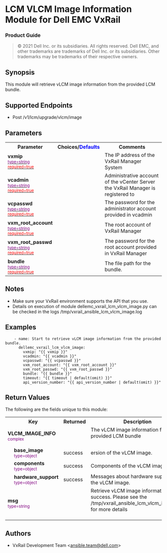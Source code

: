 **LCM VLCM Image Information Module for Dell EMC VxRail**
=========================================
### Product Guide

> © 2021 Dell Inc. or its subsidiaries. All rights reserved. Dell
> EMC, and other trademarks are trademarks of Dell Inc. or its
> subsidiaries. Other trademarks may be trademarks of their respective owners.

Synopsis
--------
This module will retrieve vLCM image information from the provided LCM bundle.

Supported Endpoints
--------

* Post /v1/lcm/upgrade/vlcm/image

Parameters
----------

   <table border=0
      cellpadding=0
      class="documentation-table">
      <tr>
         <th colspan="1">Parameter</th>
         <th>Choices/<font color="blue">Defaults</font>
         </th>
         <th width="100%">Comments</th>
      </tr>
      <tr>
         <td colspan="1">
            <div class="ansibleOptionAnchor"
               id="parameter-host_name"/>
            <b>vxmip</b>
            <a class="ansibleOptionLink"
               href="#parameter-host_name"
               title="Permalink to this option"/>
            <div style="font-size: small">
               <span style="color: purple">type=string</span>
               <br>
               <span style="color: red">required=true</span>
            </div>
         </td>
         <td>
         </td>
         <td>
            <div>The IP address of the VxRail Manager System</div>
         </td>
      </tr>
      <tr>
         <td colspan="1">
            <div class="ansibleOptionAnchor"
               id="parameter-host_name"/>
            <b>vcadmin</b>
            <a class="ansibleOptionLink"
               href="#parameter-host_name"
               title="Permalink to this option"/>
            <div style="font-size: small">
               <span style="color: purple">type=string</span>
               <br>
               <span style="color: red">required=true</span>
            </div>
         </td>
         <td>
         </td>
         <td>
            <div>Administrative account of the vCenter Server the VxRail Manager is registered to</div>
         </td>
      </tr>
      <tr>
         <td colspan="1">
            <div class="ansibleOptionAnchor"
               id="parameter-host_name"/>
            <b>vcpasswd</b>
            <a class="ansibleOptionLink"
               href="#parameter-host_name"
               title="Permalink to this option"/>
            <div style="font-size: small">
               <span style="color: purple">type=string</span>
               <br>
               <span style="color: red">required=true</span>
            </div>
         </td>
         <td>
         </td>
         <td>
            <div>The password for the administrator account provided in vcadmin</div>
         </td>
      </tr>
      <tr>
         <td colspan="1">
            <div class="ansibleOptionAnchor"
               id="parameter-state"/>
            <b>vxm_root_account</b>
            <a class="ansibleOptionLink"
               href="#parameter-state"
               title="Permalink to this option"/>
            <div style="font-size: small">
                <span style="color: purple">type=string</span>
               <br>
               <span style="color: red">required=true</span>
            </div>
         </td>
         <td>
         </td>
         <td>
            <div>The root account of VxRail Manager</div>
         </td>
      </tr>
      <tr>
         <td colspan="1">
            <div class="ansibleOptionAnchor"
               id="parameter-state"/>
            <b>vxm_root_passwd</b>
            <a class="ansibleOptionLink"
               href="#parameter-state"
               title="Permalink to this option"/>
            <div style="font-size: small">
                <span style="color: purple">type=string</span>
               <br>
               <span style="color: red">required=true</span>
            </div>
         </td>
         <td>
         </td>
         <td>
            <div>The password for the root account provided in VxRail Manager</div>
         </td>
      </tr>
      <tr>
         <td colspan="1">
            <div class="ansibleOptionAnchor"
               id="parameter-state"/>
            <b>bundle</b>
            <a class="ansibleOptionLink"
               href="#parameter-state"
               title="Permalink to this option"/>
            <div style="font-size: small">
                <span style="color: purple">type=string</span>
               <br>
               <span style="color: red">required=true</span>
            </div>
         </td>
         <td>
         </td>
         <td>
            <div>The file path for the bundle.</div>
         </td>
      </tr>
   </table>


Notes
-----
- Make sure your VxRail environment supports the API that you use.
- Details on execution of module dellemc_vxrail_lcm_vlcm_image.py can be checked in the logs /tmp/vxrail_ansible_lcm_vlcm_image.log



Examples
--------

``` yaml+jinja
    - name: Start to retrieve vLCM image information from the provided bundle.
      dellemc_vxrail_lcm_vlcm_image:
        vxmip: "{{ vxmip }}"
        vcadmin: "{{ vcadmin }}"
        vcpasswd: "{{ vcpasswd }}"
        vxm_root_account: "{{ vxm_root_account }}"
        vxm_root_passwd: "{{ vxm_root_passwd }}"
        bundle: "{{ bundle }}"
        timeout: "{{ timeout | default(omit) }}"
        api_version_number: "{{ api_version_number | default(omit) }}"
```


Return Values
-------------

The following are the fields unique to this module:

<table border=0 cellpadding=0 class="documentation-table">
   <tr>
      <th colspan="2">Key</th>
      <th>Returned</th>
      <th width="100%">Description</th>
   </tr>
   <tr>
      <td colspan="2">
         <div class="ansibleOptionAnchor"></div>
         <b>VLCM_IMAGE_INFO</b>
         <a class="ansibleOptionLink"></a>
         <div style="font-size: small">
            <span style="color: purple">complex</span>
         </div>
      </td>
      <td></td>
      <td>
         <div>The vLCM image information from the provided LCM bundle</div>
         <br/>
      </td>
   </tr>
   <tr>
      <td class="elbow-placeholder">&nbsp;</td>
      <td colspan="1">
         <div class="ansibleOptionAnchor"></div>
         <b>base_image</b>
         <a class="ansibleOptionLink" ></a>
         <div style="font-size: small">
            <span style="color: purple">type=object</span>
         </div>
      </td>
      <td>success</td>
      <td>
         <div>ersion of the vLCM image.</div>
   <tr>
      <td class="elbow-placeholder">&nbsp;</td>
      <td colspan="1">
         <div class="ansibleOptionAnchor"></div>
         <b>components</b>
         <a class="ansibleOptionLink"></a>
         <div style="font-size: small">
            <span style="color: purple">type=object</span>
         </div>
      </td>
      <td>success</td>
      <td>
         <div>Components of the vLCM image.</div>
    <tr>
      <td class="elbow-placeholder">&nbsp;</td>
      <td colspan="1">
         <div class="ansibleOptionAnchor"></div>
         <b>hardware_support</b>
         <a class="ansibleOptionLink"></a>
         <div style="font-size: small">
            <span style="color: purple">type=object</span>
         </div>
      </td>
      <td>success</td>
      <td>
         <div>Messages about hardware support for the vLCM image.</div>
       <tr>
    <td colspan="2">
         <div class="ansibleOptionAnchor"></div>
         <b>msg</b>
         <a class="ansibleOptionLink"></a>
         <div style="font-size: small">
            <span style="color: purple">type=string</span>
         </div>
      </td>
      <td></td>
      <td>
         <div>Retrieve vLCM image informations success. Please see the /tmp/vxrail_ansible_lcm_vlcm_image.log for more details</div>
         <br/>
      </td>
   </tr>
</table>

Authors
-------

-   VxRail Development Team &lt;<ansible.team@dell.com>&gt;
